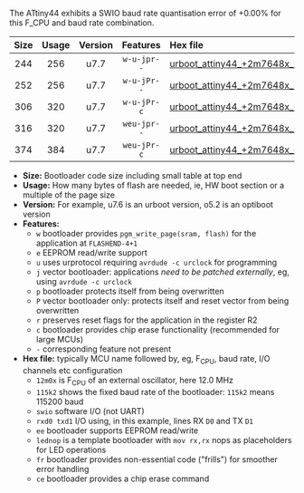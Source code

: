 The ATtiny44 exhibits a SWIO baud rate quantisation error of +0.00% for this F_CPU and baud rate combination.

|Size|Usage|Version|Features|Hex file|
|:-:|:-:|:-:|:-:|:--|
|244|256|u7.7|`w-u-jpr--`|[urboot_attiny44_+2m7648x_++57k6_swio_rxb0_txb1_lednop.hex](https://raw.githubusercontent.com/stefanrueger/urboot.hex/main/mcus/attiny44/external_oscillator/fcpu_+2m7648x/br_++57k6/urboot_attiny44_+2m7648x_++57k6_swio_rxb0_txb1_lednop.hex)|
|252|256|u7.7|`w-u-jPr--`|[urboot_attiny44_+2m7648x_++57k6_swio_rxb0_txb1.hex](https://raw.githubusercontent.com/stefanrueger/urboot.hex/main/mcus/attiny44/external_oscillator/fcpu_+2m7648x/br_++57k6/urboot_attiny44_+2m7648x_++57k6_swio_rxb0_txb1.hex)|
|306|320|u7.7|`w-u-jPr-c`|[urboot_attiny44_+2m7648x_++57k6_swio_rxb0_txb1_lednop_fr_ce.hex](https://raw.githubusercontent.com/stefanrueger/urboot.hex/main/mcus/attiny44/external_oscillator/fcpu_+2m7648x/br_++57k6/urboot_attiny44_+2m7648x_++57k6_swio_rxb0_txb1_lednop_fr_ce.hex)|
|316|320|u7.7|`weu-jpr--`|[urboot_attiny44_+2m7648x_++57k6_swio_rxb0_txb1_ee_lednop.hex](https://raw.githubusercontent.com/stefanrueger/urboot.hex/main/mcus/attiny44/external_oscillator/fcpu_+2m7648x/br_++57k6/urboot_attiny44_+2m7648x_++57k6_swio_rxb0_txb1_ee_lednop.hex)|
|374|384|u7.7|`weu-jPr-c`|[urboot_attiny44_+2m7648x_++57k6_swio_rxb0_txb1_ee_lednop_fr_ce.hex](https://raw.githubusercontent.com/stefanrueger/urboot.hex/main/mcus/attiny44/external_oscillator/fcpu_+2m7648x/br_++57k6/urboot_attiny44_+2m7648x_++57k6_swio_rxb0_txb1_ee_lednop_fr_ce.hex)|

- **Size:** Bootloader code size including small table at top end
- **Usage:** How many bytes of flash are needed, ie, HW boot section or a multiple of the page size
- **Version:** For example, u7.6 is an urboot version, o5.2 is an optiboot version
- **Features:**
  + `w` bootloader provides `pgm_write_page(sram, flash)` for the application at `FLASHEND-4+1`
  + `e` EEPROM read/write support
  + `u` uses urprotocol requiring `avrdude -c urclock` for programming
  + `j` vector bootloader: applications *need to be patched externally*, eg, using `avrdude -c urclock`
  + `p` bootloader protects itself from being overwritten
  + `P` vector bootloader only: protects itself and reset vector from being overwritten
  + `r` preserves reset flags for the application in the register R2
  + `c` bootloader provides chip erase functionality (recommended for large MCUs)
  + `-` corresponding feature not present
- **Hex file:** typically MCU name followed by, eg, F<sub>CPU</sub>, baud rate, I/O channels etc configuration
  + `12m0x` is F<sub>CPU</sub> of an external oscillator, here 12.0 MHz
  + `115k2` shows the fixed baud rate of the bootloader: `115k2` means 115200 baud
  + `swio` software I/O (not UART)
  + `rxd0 txd1` I/O using, in this example, lines RX `D0` and TX `D1`
  + `ee` bootloader supports EEPROM read/write
  + `lednop` is a template bootloader with `mov rx,rx` nops as placeholders for LED operations
  + `fr` bootloader provides non-essential code ("frills") for smoother error handling
  + `ce` bootloader provides a chip erase command
